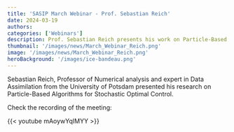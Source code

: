 ```yaml
---
title: 'SASIP March Webinar - Prof. Sebastian Reich'
date: 2024-03-19
authors:
categories: ['Webinars']
description: Prof. Sebastian Reich presents his work on Particle-Based Algorithms for Stochastic Optimal Control
thumbnail: '/images/news/March_Webinar_Reich.png'  
image: '/images/news/March_Webinar_Reich.png'
heroBackground: '/images/ice-bandeau.png'
---
```


Sebastian Reich, Professor of Numerical analysis and expert in Data Assimilation from the University of Potsdam presented his research on Particle-Based Algorithms for Stochastic Optimal Control.   

Check the recording of the meeting: 

{{< youtube mAoywYqIMYY >}}   





